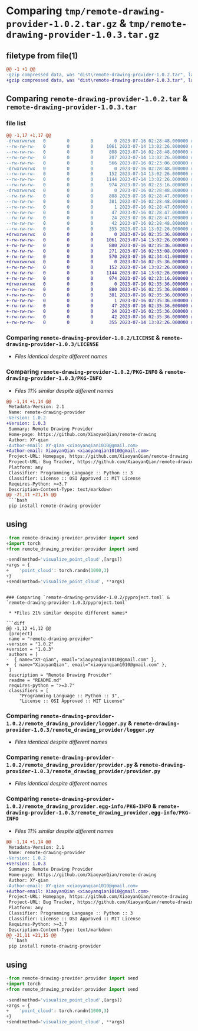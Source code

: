 # Comparing `tmp/remote-drawing-provider-1.0.2.tar.gz` & `tmp/remote-drawing-provider-1.0.3.tar.gz`

## filetype from file(1)

```diff
@@ -1 +1 @@
-gzip compressed data, was "dist\remote-drawing-provider-1.0.2.tar", last modified: Sun Jul 16 02:28:48 2023, max compression
+gzip compressed data, was "dist\remote-drawing-provider-1.0.3.tar", last modified: Sun Jul 16 02:35:36 2023, max compression
```

## Comparing `remote-drawing-provider-1.0.2.tar` & `remote-drawing-provider-1.0.3.tar`

### file list

```diff
@@ -1,17 +1,17 @@
-drwxrwxrwx   0        0        0        0 2023-07-16 02:28:48.000000 remote-drawing-provider-1.0.2/
--rw-rw-rw-   0        0        0     1061 2023-07-14 13:02:26.000000 remote-drawing-provider-1.0.2/LICENSE
--rw-rw-rw-   0        0        0      808 2023-07-16 02:28:48.000000 remote-drawing-provider-1.0.2/PKG-INFO
--rw-rw-rw-   0        0        0      207 2023-07-14 13:02:26.000000 remote-drawing-provider-1.0.2/README.md
--rw-rw-rw-   0        0        0      566 2023-07-16 02:23:06.000000 remote-drawing-provider-1.0.2/pyproject.toml
-drwxrwxrwx   0        0        0        0 2023-07-16 02:28:48.000000 remote-drawing-provider-1.0.2/remote_drawing_provider/
--rw-rw-rw-   0        0        0      152 2023-07-14 13:02:26.000000 remote-drawing-provider-1.0.2/remote_drawing_provider/__init__.py
--rw-rw-rw-   0        0        0     1144 2023-07-14 13:02:26.000000 remote-drawing-provider-1.0.2/remote_drawing_provider/logger.py
--rw-rw-rw-   0        0        0      974 2023-07-16 02:23:16.000000 remote-drawing-provider-1.0.2/remote_drawing_provider/provider.py
-drwxrwxrwx   0        0        0        0 2023-07-16 02:28:48.000000 remote-drawing-provider-1.0.2/remote_drawing_provider.egg-info/
--rw-rw-rw-   0        0        0      808 2023-07-16 02:28:47.000000 remote-drawing-provider-1.0.2/remote_drawing_provider.egg-info/PKG-INFO
--rw-rw-rw-   0        0        0      381 2023-07-16 02:28:48.000000 remote-drawing-provider-1.0.2/remote_drawing_provider.egg-info/SOURCES.txt
--rw-rw-rw-   0        0        0        1 2023-07-16 02:28:47.000000 remote-drawing-provider-1.0.2/remote_drawing_provider.egg-info/dependency_links.txt
--rw-rw-rw-   0        0        0       47 2023-07-16 02:28:47.000000 remote-drawing-provider-1.0.2/remote_drawing_provider.egg-info/requires.txt
--rw-rw-rw-   0        0        0       24 2023-07-16 02:28:47.000000 remote-drawing-provider-1.0.2/remote_drawing_provider.egg-info/top_level.txt
--rw-rw-rw-   0        0        0       42 2023-07-16 02:28:48.000000 remote-drawing-provider-1.0.2/setup.cfg
--rw-rw-rw-   0        0        0      355 2023-07-14 13:02:26.000000 remote-drawing-provider-1.0.2/setup.py
+drwxrwxrwx   0        0        0        0 2023-07-16 02:35:36.000000 remote-drawing-provider-1.0.3/
+-rw-rw-rw-   0        0        0     1061 2023-07-14 13:02:26.000000 remote-drawing-provider-1.0.3/LICENSE
+-rw-rw-rw-   0        0        0      880 2023-07-16 02:35:36.000000 remote-drawing-provider-1.0.3/PKG-INFO
+-rw-rw-rw-   0        0        0      271 2023-07-16 02:33:08.000000 remote-drawing-provider-1.0.3/README.md
+-rw-rw-rw-   0        0        0      570 2023-07-16 02:34:41.000000 remote-drawing-provider-1.0.3/pyproject.toml
+drwxrwxrwx   0        0        0        0 2023-07-16 02:35:36.000000 remote-drawing-provider-1.0.3/remote_drawing_provider/
+-rw-rw-rw-   0        0        0      152 2023-07-14 13:02:26.000000 remote-drawing-provider-1.0.3/remote_drawing_provider/__init__.py
+-rw-rw-rw-   0        0        0     1144 2023-07-14 13:02:26.000000 remote-drawing-provider-1.0.3/remote_drawing_provider/logger.py
+-rw-rw-rw-   0        0        0      974 2023-07-16 02:23:16.000000 remote-drawing-provider-1.0.3/remote_drawing_provider/provider.py
+drwxrwxrwx   0        0        0        0 2023-07-16 02:35:36.000000 remote-drawing-provider-1.0.3/remote_drawing_provider.egg-info/
+-rw-rw-rw-   0        0        0      880 2023-07-16 02:35:36.000000 remote-drawing-provider-1.0.3/remote_drawing_provider.egg-info/PKG-INFO
+-rw-rw-rw-   0        0        0      381 2023-07-16 02:35:36.000000 remote-drawing-provider-1.0.3/remote_drawing_provider.egg-info/SOURCES.txt
+-rw-rw-rw-   0        0        0        1 2023-07-16 02:35:36.000000 remote-drawing-provider-1.0.3/remote_drawing_provider.egg-info/dependency_links.txt
+-rw-rw-rw-   0        0        0       47 2023-07-16 02:35:36.000000 remote-drawing-provider-1.0.3/remote_drawing_provider.egg-info/requires.txt
+-rw-rw-rw-   0        0        0       24 2023-07-16 02:35:36.000000 remote-drawing-provider-1.0.3/remote_drawing_provider.egg-info/top_level.txt
+-rw-rw-rw-   0        0        0       42 2023-07-16 02:35:36.000000 remote-drawing-provider-1.0.3/setup.cfg
+-rw-rw-rw-   0        0        0      355 2023-07-14 13:02:26.000000 remote-drawing-provider-1.0.3/setup.py
```

### Comparing `remote-drawing-provider-1.0.2/LICENSE` & `remote-drawing-provider-1.0.3/LICENSE`

 * *Files identical despite different names*

### Comparing `remote-drawing-provider-1.0.2/PKG-INFO` & `remote-drawing-provider-1.0.3/PKG-INFO`

 * *Files 11% similar despite different names*

```diff
@@ -1,14 +1,14 @@
 Metadata-Version: 2.1
 Name: remote-drawing-provider
-Version: 1.0.2
+Version: 1.0.3
 Summary: Remote Drawing Provider
 Home-page: https://github.com/XiaoyanQian/remote-drawing
 Author: XY-qian
-Author-email: XY-qian <xiaoyanqian1010@gmail.com>
+Author-email: XiaoyanQian <xiaoyanqian1010@gmail.com>
 Project-URL: Homepage, https://github.com/XiaoyanQian/remote-drawing
 Project-URL: Bug Tracker, https://github.com/XiaoyanQian/remote-drawing/issues
 Platform: any
 Classifier: Programming Language :: Python :: 3
 Classifier: License :: OSI Approved :: MIT License
 Requires-Python: >=3.7
 Description-Content-Type: text/markdown
@@ -21,11 +21,15 @@
 ```bash
 pip install remote-drawing-provider
 ```
 
 ## using
 
 ```python
-from remote-drawing-provider.provider import send
+import torch
+from remote_drawing_provider.provider import send
 
-send(method='visualize_point_cloud',[args])
+args = {
+    'point_cloud': torch.randn(1000,3)
+}
+send(method='visualize_point_cloud', **args)
 ```
```

### Comparing `remote-drawing-provider-1.0.2/pyproject.toml` & `remote-drawing-provider-1.0.3/pyproject.toml`

 * *Files 21% similar despite different names*

```diff
@@ -1,12 +1,12 @@
 [project]
 name = "remote-drawing-provider"
-version = "1.0.2"
+version = "1.0.3"
 authors = [
-  { name="XY-qian", email="xiaoyanqian1010@gmail.com" },
+  { name="XiaoyanQian", email="xiaoyanqian1010@gmail.com" },
 ]
 description = "Remote Drawing Provider"
 readme = "README.md"
 requires-python = ">=3.7"
 classifiers = [
     "Programming Language :: Python :: 3",
     "License :: OSI Approved :: MIT License"
```

### Comparing `remote-drawing-provider-1.0.2/remote_drawing_provider/logger.py` & `remote-drawing-provider-1.0.3/remote_drawing_provider/logger.py`

 * *Files identical despite different names*

### Comparing `remote-drawing-provider-1.0.2/remote_drawing_provider/provider.py` & `remote-drawing-provider-1.0.3/remote_drawing_provider/provider.py`

 * *Files identical despite different names*

### Comparing `remote-drawing-provider-1.0.2/remote_drawing_provider.egg-info/PKG-INFO` & `remote-drawing-provider-1.0.3/remote_drawing_provider.egg-info/PKG-INFO`

 * *Files 11% similar despite different names*

```diff
@@ -1,14 +1,14 @@
 Metadata-Version: 2.1
 Name: remote-drawing-provider
-Version: 1.0.2
+Version: 1.0.3
 Summary: Remote Drawing Provider
 Home-page: https://github.com/XiaoyanQian/remote-drawing
 Author: XY-qian
-Author-email: XY-qian <xiaoyanqian1010@gmail.com>
+Author-email: XiaoyanQian <xiaoyanqian1010@gmail.com>
 Project-URL: Homepage, https://github.com/XiaoyanQian/remote-drawing
 Project-URL: Bug Tracker, https://github.com/XiaoyanQian/remote-drawing/issues
 Platform: any
 Classifier: Programming Language :: Python :: 3
 Classifier: License :: OSI Approved :: MIT License
 Requires-Python: >=3.7
 Description-Content-Type: text/markdown
@@ -21,11 +21,15 @@
 ```bash
 pip install remote-drawing-provider
 ```
 
 ## using
 
 ```python
-from remote-drawing-provider.provider import send
+import torch
+from remote_drawing_provider.provider import send
 
-send(method='visualize_point_cloud',[args])
+args = {
+    'point_cloud': torch.randn(1000,3)
+}
+send(method='visualize_point_cloud', **args)
 ```
```

